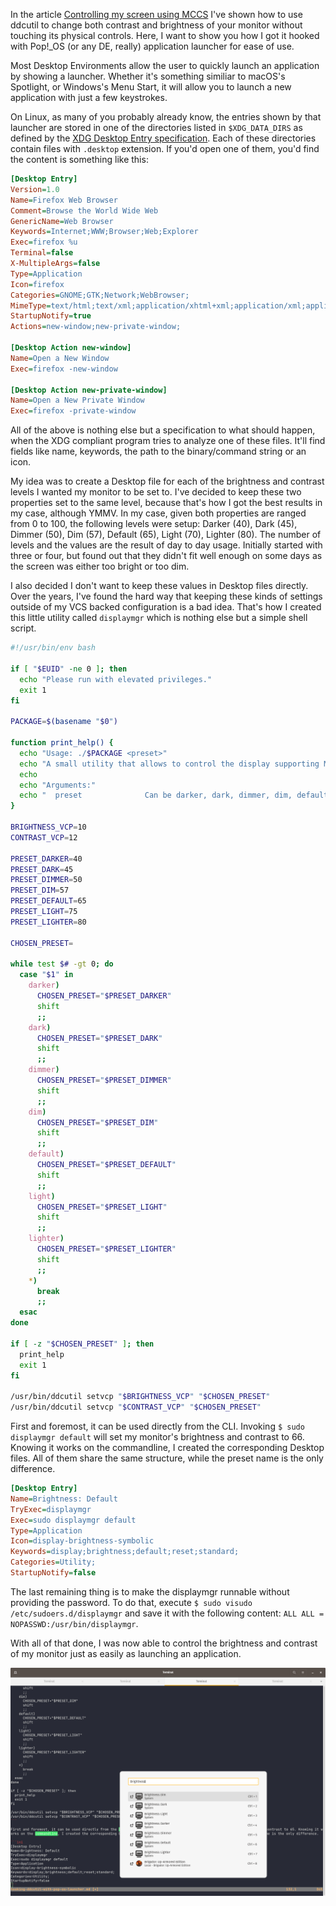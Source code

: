 [//]: # (TITLE: Changing the brightness and contrast using the application launcher)
[//]: # (DESCRIPTION: Using application launcher to control the brightness and contrast of my screen)
[//]: # (DATE: 2021-10-03)
[//]: # (UPDATE DATE: 2023-01-11)

In the article [Controlling my screen using MCCS](#controlling-my-screen-using-mccs) I've shown how to use ddcutil to change both contrast and brightness of your monitor without touching its physical controls. Here, I want to show you how I got it hooked with Pop!_OS (or any DE, really) application launcher for ease of use.

Most Desktop Environments allow the user to quickly launch an application by showing a launcher. Whether it's something similiar to macOS's Spotlight, or Windows's Menu Start, it will allow you to launch a new application with just a few keystrokes.

On Linux, as many of you probably already know, the entries shown by that launcher are stored in one of the directories listed in `$XDG_DATA_DIRS` as defined by the [XDG Desktop Entry specification](https://specifications.freedesktop.org/desktop-entry-spec/desktop-entry-spec-latest.html). Each of these directories contain files with `.desktop` extension. If you'd open one of them, you'd find the content is something like this:

```ini
[Desktop Entry]
Version=1.0
Name=Firefox Web Browser
Comment=Browse the World Wide Web
GenericName=Web Browser
Keywords=Internet;WWW;Browser;Web;Explorer
Exec=firefox %u
Terminal=false
X-MultipleArgs=false
Type=Application
Icon=firefox
Categories=GNOME;GTK;Network;WebBrowser;
MimeType=text/html;text/xml;application/xhtml+xml;application/xml;application/rss+xml;application/rdf+xml;image/gif;image/jpeg;image/png;x-scheme-handler/http;x-scheme-handler/https;x-scheme-handler/ftp;x-scheme-handler/chrome;video/webm;application/x-xpinstall;
StartupNotify=true
Actions=new-window;new-private-window;

[Desktop Action new-window]
Name=Open a New Window
Exec=firefox -new-window

[Desktop Action new-private-window]
Name=Open a New Private Window
Exec=firefox -private-window
```

All of the above is nothing else but a specification to what should happen, when the XDG compliant program tries to analyze one of these files. It'll find fields like name, keywords, the path to the binary/command string or an icon.

My idea was to create a Desktop file for each of the brightness and contrast levels I wanted my monitor to be set to. I've decided to keep these two properties set to the same level, because that's how I got the best results in my case, although YMMV. In my case, given both properties are ranged from 0 to 100, the following levels were setup: Darker (40), Dark (45), Dimmer (50), Dim (57), Default (65), Light (70), Lighter (80). The number of levels and the values are the result of day to day usage. Initially started with three or four, but found out that they didn't fit well enough on some days as the screen was either too bright or too dim.

I also decided I don't want to keep these values in Desktop files directly. Over the years, I've found the hard way that keeping these kinds of settings outside of my VCS backed configuration is a bad idea. That's how I created this little utility called `displaymgr` which is nothing else but a simple shell script.

```bash
#!/usr/bin/env bash

if [ "$EUID" -ne 0 ]; then
  echo "Please run with elevated privileges."
  exit 1
fi

PACKAGE=$(basename "$0")

function print_help() {
  echo "Usage: ./$PACKAGE <preset>"
  echo "A small utility that allows to control the display supporting MCCS procotol."
  echo
  echo "Arguments:"
  echo "  preset              Can be darker, dark, dimmer, dim, default, light or lighter."
}

BRIGHTNESS_VCP=10
CONTRAST_VCP=12

PRESET_DARKER=40
PRESET_DARK=45
PRESET_DIMMER=50
PRESET_DIM=57
PRESET_DEFAULT=65
PRESET_LIGHT=75
PRESET_LIGHTER=80

CHOSEN_PRESET=

while test $# -gt 0; do
  case "$1" in
    darker)
      CHOSEN_PRESET="$PRESET_DARKER"
      shift
      ;;
    dark)
      CHOSEN_PRESET="$PRESET_DARK"
      shift
      ;;
    dimmer)
      CHOSEN_PRESET="$PRESET_DIMMER"
      shift
      ;;
    dim)
      CHOSEN_PRESET="$PRESET_DIM"
      shift
      ;;
    default)
      CHOSEN_PRESET="$PRESET_DEFAULT"
      shift
      ;;
    light)
      CHOSEN_PRESET="$PRESET_LIGHT"
      shift
      ;;
    lighter)
      CHOSEN_PRESET="$PRESET_LIGHTER"
      shift
      ;;
    *)
      break
      ;;
  esac
done

if [ -z "$CHOSEN_PRESET" ]; then
  print_help
  exit 1
fi

/usr/bin/ddcutil setvcp "$BRIGHTNESS_VCP" "$CHOSEN_PRESET"
/usr/bin/ddcutil setvcp "$CONTRAST_VCP" "$CHOSEN_PRESET"
```

First and foremost, it can be used directly from the CLI. Invoking `$ sudo displaymgr default` will set my monitor's brightness and contrast to 66. Knowing it works on the commandline, I created the corresponding Desktop files. All of them share the same structure, while the preset name is the only difference.

```ini
[Desktop Entry]
Name=Brightness: Default
TryExec=displaymgr
Exec=sudo displaymgr default
Type=Application
Icon=display-brightness-symbolic
Keywords=display;brightness;default;reset;standard;
Categories=Utility;
StartupNotify=false
```

The last remaining thing is to make the displaymgr runnable without providing the password. To do that, execute `$ sudo visudo /etc/sudoers.d/displaymgr` and save it with the following content: `ALL ALL = NOPASSWD:/usr/bin/displaymgr`.

With all of that done, I was now able to control the brightness and contrast of my monitor just as easily as launching an application.

![Pop!_OS Application Launcher with Brightness entries controlling the mentioned properties on top of my Terminal window with this very article being written using VIM](changing-brightness-and-contrast-using-application-launcher--launcher.png)
